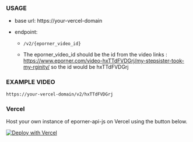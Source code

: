 ### USAGE
- base url:
  https://your-vercel-domain

- endpoint:
  - `/v2/{eporner_video_id}`

  - The eporner_video_id should be the id from the video links : https://www.eporner.com/video-hxTTdFVDGrj/my-stepsister-took-my-rginity/ so the id would be hxTTdFVDGrj

### EXAMPLE VIDEO
```
https://your-vercel-domain/v2/hxTTdFVDGrj
```

### Vercel
Host your own instance of eporner-api-js on Vercel using the button below.

[![Deploy with Vercel](https://vercel.com/button)](https://vercel.com/new/clone?repository-url=https%3A%2F%2Fgithub.com%2FInside4ndroid%2Feporner-api-js)